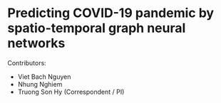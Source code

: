 # Predicting COVID-19 pandemic by spatio-temporal graph neural networks

Contributors:
* Viet Bach Nguyen
* Nhung Nghiem
* Truong Son Hy (Correspondent / PI)
